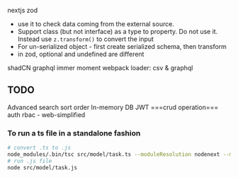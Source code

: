 nextjs
zod

- use it to check data coming from the external source.
- Support class (but not interface) as a type to property. Do not use it. Instead use `z.transform()` to convert the input
- For un-serialized object - first create serialized schema, then transform
- in zod, optional and undefined are different

shadCN
graphql
immer
moment
webpack loader: csv & graphql

## TODO

Advanced search
sort order
In-memory DB
JWT
===crud operation===
auth rbac - web-simplified

### To run a ts file in a standalone fashion

```bash
# convert .ts to .js
node_modules/.bin/tsc src/model/task.ts --moduleResolution nodenext --module nodenext
# run .js file
node src/model/task.js
```
